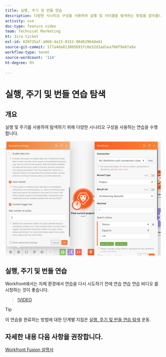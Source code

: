 ```yaml
---
title: 실행, 주기 및 번들 연습
description: 다양한 시나리오 구성을 사용하여 실행 및 사이클을 탐색하는 방법을 알아봅니다. [!DNL Adobe Workfront Fusion].
activity: use
doc-type: feature video
team: Technical Marketing
kt: Jira ticket
exl-id: 820f35af-a068-4a15-9322-98462964de61
source-git-commit: 1f7a4da813805691fc0e52d3ad1ea708f9e07a9a
workflow-type: tm+mt
source-wordcount: '114'
ht-degree: 0%

---
```


# 실행, 주기 및 번들 연습 탐색

## 개요

실행 및 주기를 사용하여 탐색하기 위해 다양한 시나리오 구성을 사용하는 연습을 수행합니다.

![실행 및 주기 설정 이미지](assets/execution-history-and-scheduling-6.png)

## 실행, 주기 및 번들 연습

Workfront에서는 자체 환경에서 연습을 다시 시도하기 전에 연습 연습 연습 비디오 를 시청하는 것이 좋습니다.

>[!VIDEO](https://video.tv.adobe.com/v/335286/?quality=12)

>[!TIP]
>
>이 연습을 완료하는 방법에 대한 단계별 지침은 [실행, 주기 및 번들 연습 탐색](https://experienceleague.adobe.com/docs/workfront-learn/tutorials-workfront/fusion/exercises/exploring-runs-cycles-and-bundles.html?lang=en) 운동.


## 자세한 내용 다음 사항을 권장합니다.

[Workfront Fusion 설명서](https://experienceleague.adobe.com/docs/workfront/using/adobe-workfront-fusion/workfront-fusion-2.html?lang=en)

